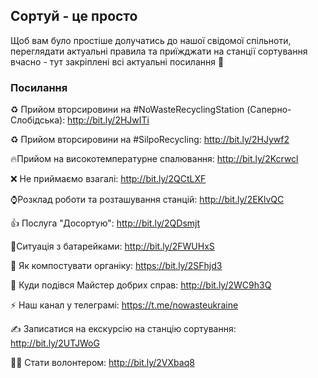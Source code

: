 ## Сортуй - це просто

Щоб вам було простіше долучатись до нашої свідомої спільноти, переглядати актуальні правила та приїжджати на станції сортування вчасно - тут закріплені всі актуальні посилання 🎉 

### Посилання

♻️ Прийом вторсировини на #NoWasteRecyclingStation (Саперно-Слобідська): http://bit.ly/2HJwITi

♻️ Прийом вторсировини на #SilpoRecycling: http://bit.ly/2HJywf2

🔥Прийом на високотемпературне спалювання: http://bit.ly/2Kcrwcl

❌ Не приймаємо взагалі: http://bit.ly/2QCtLXF

⌚️Розклад роботи та розташування станцій: http://bit.ly/2EKlvQC

👍 Послуга "Досортую": http://bit.ly/2QDsmjt

🔋Ситуація з батарейками: http://bit.ly/2FWUHxS

🍌 Як компостувати органіку: https://bit.ly/2SFhjd3

🚚 Куди подівся Майстер добрих справ: http://bit.ly/2WC9h3Q

⚡️ Наш канал у телеграмі: https://t.me/nowasteukraine

✍️ Записатися на екскурсію на станцію сортування: http://bit.ly/2UTJWoG

🧞‍♂ Стати волонтером: http://bit.ly/2VXbaq8
